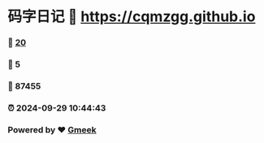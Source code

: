 # 码字日记 :link: https://cqmzgg.github.io 
### :page_facing_up: [20](https://cqmzgg.github.io/tag.html) 
### :speech_balloon: 5 
### :hibiscus: 87455 
### :alarm_clock: 2024-09-29 10:44:43 
### Powered by :heart: [Gmeek](https://github.com/Meekdai/Gmeek)
